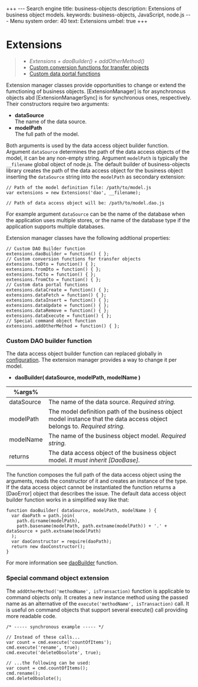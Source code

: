 +++
--- Search engine
title:        business-objects
description:  Extensions of business object models.
keywords:     business-objects, JavaScript, node.js
--- Menu system
order:        40
text:         Extensions
umbel:        true
+++

# Extensions

> * _Extensions + daoBuilder() + addOtherMethod()_
> * [Custom conversion functions for transfer objects](extensions/transfer)
> * [Custom data portal functions](extensions/portal)

Extension manager classes provide opportunities to change or extend the
fumctioning of business objects. [ExtensionManager] is for asynchronous
objects abd [ExtensionManagerSync] is for synchronous ones, respectively.
Their constructors require two arguments:

* __dataSource__  
  The name of the data source.
* __modelPath__  
  The full path of the model.

Both arguments is used by the data access object builder function. Argument
`dataSource` determines the path of the data access objects of the model, it can be 
any non-empty string. Argument `modelPath` is typically the `__filename` global
object of node.js. The default builder of business-objects library creates the path 
of the data access object for the business object inserting the `dataSource` string 
into the `modelPath` as secondary extension:

```
// Path of the model definition file: /path/to/model.js
var extensions = new Extensions('dao', __filename);

// Path of data access object will be: /path/to/model.dao.js
```

For example argument `dataSource` can be the name of the database when the application
uses multiple stores, or the name of the database type if the application supports
multiple databases.

Extension manager classes have the following addtional properties:

```
// Custom DAO Builder function
extensions.daoBuilder = function() { };
// Custom conversion functions for transfer objects
extensions.toDto = function() { };
extensions.fromDto = function() { };
extensions.toCto = function() { };
extensions.fromCto = function() { };
// Custom data portal functions
extensions.dataCreate = function() { };
extensions.dataFetch = function() { };
extensions.dataInsert = function() { };
extensions.dataUpdate = function() { };
extensions.dataRemove = function() { };
extensions.dataExecute = function() { };
// Special command object function
extensions.addOtherMethod = function() { };
```

### <a name="daoBuilder"></a>Custom DAO builder function

The data access object builder function can replaced globally in [configuration](/application/configuration).
The extension manager provides a way to change it per model.

* __daoBuilder( dataSource, modelPath, modelName )__

%args%||
-|-
dataSource | The name of the data source. _Required string._
modelPath | The model definition path of the business object model instance that the data access object belongs to. _Required string._
modelName | The name of the business object model. _Required string._
returns | The data access object of the business object model. _It must inherit [DaoBase]._

The function composes the full path of the data access object using the arguments, reads
the constructor of it and creates an instance of the type. If the data access object
cannot be instantiated the function returns a [DaoError] object that describes the issue.
The default data access object builder function works in a simplified way like that:

```
function daoBuilder( dataSource, modelPath, modelName ) {
  var daoPath = path.join(
    path.dirname(modelPath),
    path.basename(modelPath, path.extname(modelPath)) + '.' + dataSource + path.extname(modelPath)
  );
  var daoConstructor = require(daoPath);
  return new daoConstructor();
}
```

For more information see [daoBuilder](/application/additions/dao-builder) function.

### Special command object extension

The `addOtherMethod('methodName', isTransaction)` function is applicable to command objects only.
It creates a new instance method using the passed name as an alternative of the
`execute('methodName', isTransaction)` call. It is useful on command objects that support several
execute() call providing more readable code.

```
/* ----- synchronous example ----- */

// Instead of these calls...
var count = cmd.execute('countOfItems');
cmd.execute('rename', true);
cmd.execute('deleteObsolote', true);

// ...the following can be used:
var count = cmd.countOfItems();
cmd.rename();
cmd.deleteObsolote();
```
